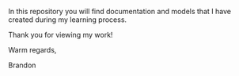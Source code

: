 In this repository you will find documentation and models that I have created during my learning process.

Thank you for viewing my work!

Warm regards,

Brandon
